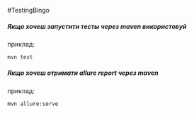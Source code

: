 #TestingBingo



##### Якщо хочеш запустити тесты через maven використовуй
приклад:
```bash
mvn test
```


##### Якщо хочеш отримати allure report  через maven
приклад:
```bash
mvn allure:serve
```
